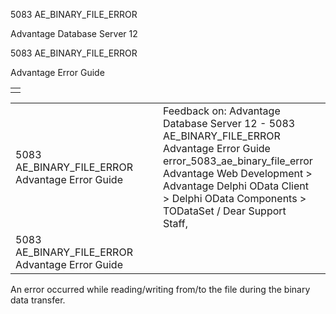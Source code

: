 5083 AE\_BINARY\_FILE\_ERROR




Advantage Database Server 12  

5083 AE\_BINARY\_FILE\_ERROR

Advantage Error Guide

|  |
| --- |
|  |

|  |  |  |  |  |
| --- | --- | --- | --- | --- |
| 5083 AE\_BINARY\_FILE\_ERROR  Advantage Error Guide |  |  | Feedback on: Advantage Database Server 12 - 5083 AE\_BINARY\_FILE\_ERROR Advantage Error Guide error\_5083\_ae\_binary\_file\_error Advantage Web Development > Advantage Delphi OData Client > Delphi OData Components > TODataSet / Dear Support Staff, |  |
| 5083 AE\_BINARY\_FILE\_ERROR  Advantage Error Guide |  |  |  |  |

An error occurred while reading/writing from/to the file during the binary data transfer.